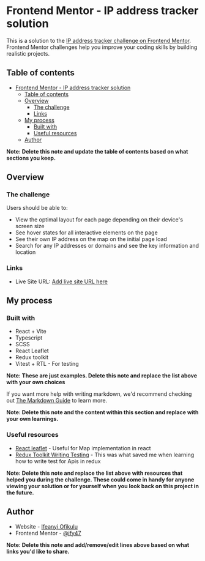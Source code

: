 # Frontend Mentor - IP address tracker solution

This is a solution to the [IP address tracker challenge on Frontend Mentor](https://www.frontendmentor.io/challenges/ip-address-tracker-I8-0yYAH0). Frontend Mentor challenges help you improve your coding skills by building realistic projects. 

## Table of contents

- [Frontend Mentor - IP address tracker solution](#frontend-mentor---ip-address-tracker-solution)
  - [Table of contents](#table-of-contents)
  - [Overview](#overview)
    - [The challenge](#the-challenge)
    - [Links](#links)
  - [My process](#my-process)
    - [Built with](#built-with)
    - [Useful resources](#useful-resources)
  - [Author](#author)

**Note: Delete this note and update the table of contents based on what sections you keep.**

## Overview

### The challenge

Users should be able to:

- View the optimal layout for each page depending on their device's screen size
- See hover states for all interactive elements on the page
- See their own IP address on the map on the initial page load
- Search for any IP addresses or domains and see the key information and location



### Links

- Live Site URL: [Add live site URL here](https://your-live-site-url.com)

## My process

### Built with

- React + Vite
- Typescript
- SCSS
- React Leaflet
- Redux toolkit
- Vitest + RTL - For testing

**Note: These are just examples. Delete this note and replace the list above with your own choices**


If you want more help with writing markdown, we'd recommend checking out [The Markdown Guide](https://www.markdownguide.org/) to learn more.

**Note: Delete this note and the content within this section and replace with your own learnings.**



### Useful resources

- [React leaflet](https://react-leaflet.js.org) - Useful for Map implementation in react
- [Redux Toolkit Writing Testing](https://redux.js.org/usage/writing-tests) - This was what saved me when learning how to write test for Apis in redux

**Note: Delete this note and replace the list above with resources that helped you during the challenge. These could come in handy for anyone viewing your solution or for yourself when you look back on this project in the future.**

## Author

- Website - [Ifeanyi Ofikulu](https://ifeanyiofikulu.dev)
- Frontend Mentor - [@ify47](https://www.frontendmentor.io/profile/ify47)

**Note: Delete this note and add/remove/edit lines above based on what links you'd like to share.**



